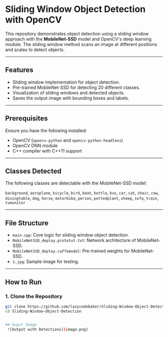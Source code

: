 # Sliding Window Object Detection with OpenCV

This repository demonstrates object detection using a sliding window approach with the **MobileNet-SSD** model and OpenCV's deep learning module. The sliding window method scans an image at different positions and scales to detect objects.

---

## Features

- Sliding window implementation for object detection.
- Pre-trained MobileNet-SSD for detecting 20 different classes.
- Visualization of sliding windows and detected objects.
- Saves the output image with bounding boxes and labels.

---

## Prerequisites

Ensure you have the following installed:

- OpenCV (`opencv-python` and `opencv-python-headless`)
- OpenCV DNN module
- C++ compiler with C++11 support

---

## Classes Detected

The following classes are detectable with the MobileNet-SSD model:

`background`, `aeroplane`, `bicycle`, `bird`, `boat`, `bottle`, `bus`, `car`, `cat`, `chair`, `cow`, `diningtable`, `dog`, `horse`, `motorbike`, `person`, `pottedplant`, `sheep`, `sofa`, `train`, `tvmonitor`

---

## File Structure

- `main.cpp`: Core logic for sliding window object detection.
- `MobileNetSSD_deploy.prototxt.txt`: Network architecture of MobileNet-SSD.
- `MobileNetSSD_deploy.caffemodel`: Pre-trained weights for MobileNet-SSD.
- `1.jpg`: Sample image for testing.

---

## How to Run

### 1. Clone the Repository

```bash
git clone https://github.com/lazycodebaker/Sliding-Window-Object-Detection
cd Sliding-Window-Object-Detection


## Ouput Image
 ![Output with Detections](image.png)
